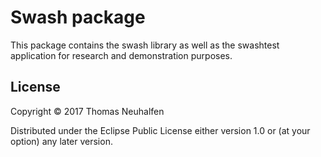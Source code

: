 # Swash package

This package contains the swash library as well as the swashtest application for research and demonstration purposes.


## License

Copyright © 2017 Thomas Neuhalfen

Distributed under the Eclipse Public License either version 1.0 or (at
your option) any later version.
